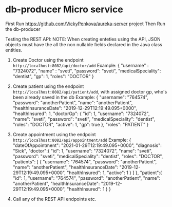 # db-producer Micro service
First Run https://github.com/VickyPenkova/aureka-server project
Then Run the db-producer

Testing the REST API:
NOTE: When creating enteties using the API, JSON objects must have the all the non nullable fields declared in the Java class entities.
1. Create Doctor using the endpoint `http://localhost:8082/api/doctor/add`
Example:
{
	"username" : "7324072",
	"name" : "sveti",
	"password": "sveti",
	"medicalSpeciality": "dentist",
	"gp": 1,
	"roles": "DOCTOR"
}

2. Create patient using the endpoint `http://localhost:8082/api/patient/add`, with assigned doctor gp, who's been already saved in the db
Example:
{
  "username": "764574",
	"password": "anotherPatient",
	"name": "anotherPatient",
	"healthInsuranceDate": "2019-12-29T12:19:49.095+0000",
	"healthInsured": 1,
	"doctorGp": {
		"id": 1,
    "username": "7324072",
    "name": "sveti",
    "password": "sveti",
    "medicalSpeciality": "dentist",
    "roles": "DOCTOR",
    "active": 1,
    "gp": true
	},
	"roles": "PATIENT"
}

3. Create appointment using the endpoint `http://localhost:8082/api/appointment/add`
Example:
{
	"dateOfAppointment": "2021-01-29T12:19:49.095+0000",
	"diagnosis": "Sick",
	"doctor":{
      "id": 1,
      "username": "7324072",
      "name": "sveti",
      "password": "sveti",
      "medicalSpeciality": "dentist",
      "roles": "DOCTOR",
	    "patients": [
	        {
	            "username": "764574",
              "password": "anotherPatient",
              "name": "anotherPatient",
              "healthInsuranceDate": "2019-12-29T12:19:49.095+0000",
              "healthInsured": 1,
	            "active": 1
	        }
	    ]
    },
	"patient":{
    "id": 1,
    "username": "764574",
    "password": "anotherPatient",
    "name": "anotherPatient",
    "healthInsuranceDate": "2019-12-29T12:19:49.095+0000",
    "healthInsured": 1
	}
}
4. Call any of the REST API endpoints
etc.
